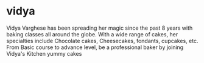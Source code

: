 # vidya
Vidya Varghese has been spreading her magic since the past 8 years with baking classes all around the globe. With a wide range of cakes, her specialties include Chocolate cakes, Cheesecakes, fondants, cupcakes, etc. From Basic course to advance level, be a professional baker by joining Vidya's Kitchen yummy cakes
